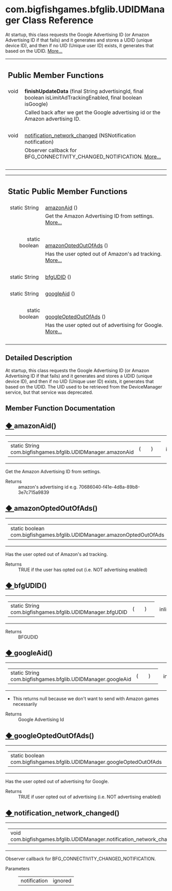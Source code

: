 # com.bigfishgames.bfglib.UDIDManager Class Reference

<div class="contents">At startup, this class requests the Google Advertising ID (or Amazon Advertising ID if that fails) and it generates and stores a UDID (unique device ID), and then if no UID (Unique user ID) exists, it generates that based on the UDID.    <a href="classcom_1_1bigfishgames_1_1bfglib_1_1_u_d_i_d_manager.html#details">More...</a><table class="memberdecls"><tr class="heading"><td colspan="2"><h2 class="groupheader"><a id="pub-methods" name="pub-methods"></a> Public Member Functions</h2></td></tr><tr class="memitem:a8a5cb03e611aa38d4195bc005bdc817d"><td class="memItemLeft" align="right" valign="top"><a id="a8a5cb03e611aa38d4195bc005bdc817d" name="a8a5cb03e611aa38d4195bc005bdc817d"></a> void&#160;</td><td class="memItemRight" valign="bottom"><b>finishUpdateData</b> (final String advertisingId, final boolean isLimitAdTrackingEnabled, final boolean isGoogle)</td></tr><tr class="memdesc:a8a5cb03e611aa38d4195bc005bdc817d"><td class="mdescLeft">&#160;</td><td class="mdescRight">Called back after we get the Google advertising id or the Amazon advertising ID. <br /></td></tr><tr class="separator:a8a5cb03e611aa38d4195bc005bdc817d"><td class="memSeparator" colspan="2">&#160;</td></tr><tr class="memitem:a493d798af982cdc25715bf0f777c9e6f"><td class="memItemLeft" align="right" valign="top">void&#160;</td><td class="memItemRight" valign="bottom"><a class="el" href="classcom_1_1bigfishgames_1_1bfglib_1_1_u_d_i_d_manager.html#a493d798af982cdc25715bf0f777c9e6f">notification_network_changed</a> (NSNotification notification)</td></tr><tr class="memdesc:a493d798af982cdc25715bf0f777c9e6f"><td class="mdescLeft">&#160;</td><td class="mdescRight">Observer callback for BFG_CONNECTIVITY_CHANGED_NOTIFICATION.  <a href="classcom_1_1bigfishgames_1_1bfglib_1_1_u_d_i_d_manager.html#a493d798af982cdc25715bf0f777c9e6f">More...</a><br /></td></tr><tr class="separator:a493d798af982cdc25715bf0f777c9e6f"><td class="memSeparator" colspan="2">&#160;</td></tr></table><table class="memberdecls"><tr class="heading"><td colspan="2"><h2 class="groupheader"><a id="pub-static-methods" name="pub-static-methods"></a> Static Public Member Functions</h2></td></tr><tr class="memitem:a1d676938ddd511472fcf57f9c7f39cb9"><td class="memItemLeft" align="right" valign="top">static String&#160;</td><td class="memItemRight" valign="bottom"><a class="el" href="classcom_1_1bigfishgames_1_1bfglib_1_1_u_d_i_d_manager.html#a1d676938ddd511472fcf57f9c7f39cb9">amazonAid</a> ()</td></tr><tr class="memdesc:a1d676938ddd511472fcf57f9c7f39cb9"><td class="mdescLeft">&#160;</td><td class="mdescRight">Get the Amazon Advertising ID from settings.  <a href="classcom_1_1bigfishgames_1_1bfglib_1_1_u_d_i_d_manager.html#a1d676938ddd511472fcf57f9c7f39cb9">More...</a><br /></td></tr><tr class="separator:a1d676938ddd511472fcf57f9c7f39cb9"><td class="memSeparator" colspan="2">&#160;</td></tr><tr class="memitem:a54e04c8369c79d88e4d71d2f7e631ef6"><td class="memItemLeft" align="right" valign="top">static boolean&#160;</td><td class="memItemRight" valign="bottom"><a class="el" href="classcom_1_1bigfishgames_1_1bfglib_1_1_u_d_i_d_manager.html#a54e04c8369c79d88e4d71d2f7e631ef6">amazonOptedOutOfAds</a> ()</td></tr><tr class="memdesc:a54e04c8369c79d88e4d71d2f7e631ef6"><td class="mdescLeft">&#160;</td><td class="mdescRight">Has the user opted out of Amazon's ad tracking.  <a href="classcom_1_1bigfishgames_1_1bfglib_1_1_u_d_i_d_manager.html#a54e04c8369c79d88e4d71d2f7e631ef6">More...</a><br /></td></tr><tr class="separator:a54e04c8369c79d88e4d71d2f7e631ef6"><td class="memSeparator" colspan="2">&#160;</td></tr><tr class="memitem:ac164963ee64a45bb4dcc16a7e38f25c1"><td class="memItemLeft" align="right" valign="top">static String&#160;</td><td class="memItemRight" valign="bottom"><a class="el" href="classcom_1_1bigfishgames_1_1bfglib_1_1_u_d_i_d_manager.html#ac164963ee64a45bb4dcc16a7e38f25c1">bfgUDID</a> ()</td></tr><tr class="separator:ac164963ee64a45bb4dcc16a7e38f25c1"><td class="memSeparator" colspan="2">&#160;</td></tr><tr class="memitem:a3012a5d5e00c0032ecc748b3f43b06c0"><td class="memItemLeft" align="right" valign="top">static String&#160;</td><td class="memItemRight" valign="bottom"><a class="el" href="classcom_1_1bigfishgames_1_1bfglib_1_1_u_d_i_d_manager.html#a3012a5d5e00c0032ecc748b3f43b06c0">googleAid</a> ()</td></tr><tr class="separator:a3012a5d5e00c0032ecc748b3f43b06c0"><td class="memSeparator" colspan="2">&#160;</td></tr><tr class="memitem:ac7488c9fe41e366deb1bed288aa99079"><td class="memItemLeft" align="right" valign="top">static boolean&#160;</td><td class="memItemRight" valign="bottom"><a class="el" href="classcom_1_1bigfishgames_1_1bfglib_1_1_u_d_i_d_manager.html#ac7488c9fe41e366deb1bed288aa99079">googleOptedOutOfAds</a> ()</td></tr><tr class="memdesc:ac7488c9fe41e366deb1bed288aa99079"><td class="mdescLeft">&#160;</td><td class="mdescRight">Has the user opted out of advertising for Google.  <a href="classcom_1_1bigfishgames_1_1bfglib_1_1_u_d_i_d_manager.html#ac7488c9fe41e366deb1bed288aa99079">More...</a><br /></td></tr><tr class="separator:ac7488c9fe41e366deb1bed288aa99079"><td class="memSeparator" colspan="2">&#160;</td></tr></table><a name="details" id="details"></a><h2 class="groupheader">Detailed Description</h2><div class="textblock">At startup, this class requests the Google Advertising ID (or Amazon Advertising ID if that fails) and it generates and stores a UDID (unique device ID), and then if no UID (Unique user ID) exists, it generates that based on the UDID. The UID used to be retrieved from the DeviceManager service, but that service was deprecated. </div><h2 class="groupheader">Member Function Documentation</h2><a id="a1d676938ddd511472fcf57f9c7f39cb9" name="a1d676938ddd511472fcf57f9c7f39cb9"></a><h2 class="memtitle"><span class="permalink"><a href="#a1d676938ddd511472fcf57f9c7f39cb9">&#9670;&nbsp;</a></span>amazonAid()</h2><div class="memitem"><div class="memproto"><table class="mlabels"><tr><td class="mlabels-left"><table class="memname"><tr><td class="memname">static String com.bigfishgames.bfglib.UDIDManager.amazonAid </td><td>(</td><td class="paramname"></td><td>)</td><td></td></tr></table></td><td class="mlabels-right"><span class="mlabels"><span class="mlabel">inline</span><span class="mlabel">static</span></span></td></tr></table></div><div class="memdoc">Get the Amazon Advertising ID from settings. <dl class="section return"><dt>Returns</dt><dd>amazon's advertising id e.g. 70686040-f41e-4d8a-89b8-3e7c715a9839 </dd></dl></div></div><a id="a54e04c8369c79d88e4d71d2f7e631ef6" name="a54e04c8369c79d88e4d71d2f7e631ef6"></a><h2 class="memtitle"><span class="permalink"><a href="#a54e04c8369c79d88e4d71d2f7e631ef6">&#9670;&nbsp;</a></span>amazonOptedOutOfAds()</h2><div class="memitem"><div class="memproto"><table class="mlabels"><tr><td class="mlabels-left"><table class="memname"><tr><td class="memname">static boolean com.bigfishgames.bfglib.UDIDManager.amazonOptedOutOfAds </td><td>(</td><td class="paramname"></td><td>)</td><td></td></tr></table></td><td class="mlabels-right"><span class="mlabels"><span class="mlabel">inline</span><span class="mlabel">static</span></span></td></tr></table></div><div class="memdoc">Has the user opted out of Amazon's ad tracking. <dl class="section return"><dt>Returns</dt><dd>TRUE if the user has opted out (i.e. NOT advertising enabled) </dd></dl></div></div><a id="ac164963ee64a45bb4dcc16a7e38f25c1" name="ac164963ee64a45bb4dcc16a7e38f25c1"></a><h2 class="memtitle"><span class="permalink"><a href="#ac164963ee64a45bb4dcc16a7e38f25c1">&#9670;&nbsp;</a></span>bfgUDID()</h2><div class="memitem"><div class="memproto"><table class="mlabels"><tr><td class="mlabels-left"><table class="memname"><tr><td class="memname">static String com.bigfishgames.bfglib.UDIDManager.bfgUDID </td><td>(</td><td class="paramname"></td><td>)</td><td></td></tr></table></td><td class="mlabels-right"><span class="mlabels"><span class="mlabel">inline</span><span class="mlabel">static</span></span></td></tr></table></div><div class="memdoc"><dl class="section return"><dt>Returns</dt><dd>BFGUDID </dd></dl></div></div><a id="a3012a5d5e00c0032ecc748b3f43b06c0" name="a3012a5d5e00c0032ecc748b3f43b06c0"></a><h2 class="memtitle"><span class="permalink"><a href="#a3012a5d5e00c0032ecc748b3f43b06c0">&#9670;&nbsp;</a></span>googleAid()</h2><div class="memitem"><div class="memproto"><table class="mlabels"><tr><td class="mlabels-left"><table class="memname"><tr><td class="memname">static String com.bigfishgames.bfglib.UDIDManager.googleAid </td><td>(</td><td class="paramname"></td><td>)</td><td></td></tr></table></td><td class="mlabels-right"><span class="mlabels"><span class="mlabel">inline</span><span class="mlabel">static</span></span></td></tr></table></div><div class="memdoc"><ul><li>This returns null because we don't want to send with Amazon games necessarily</li></ul><dl class="section return"><dt>Returns</dt><dd>Google Advertising Id </dd></dl></div></div><a id="ac7488c9fe41e366deb1bed288aa99079" name="ac7488c9fe41e366deb1bed288aa99079"></a><h2 class="memtitle"><span class="permalink"><a href="#ac7488c9fe41e366deb1bed288aa99079">&#9670;&nbsp;</a></span>googleOptedOutOfAds()</h2><div class="memitem"><div class="memproto"><table class="mlabels"><tr><td class="mlabels-left"><table class="memname"><tr><td class="memname">static boolean com.bigfishgames.bfglib.UDIDManager.googleOptedOutOfAds </td><td>(</td><td class="paramname"></td><td>)</td><td></td></tr></table></td><td class="mlabels-right"><span class="mlabels"><span class="mlabel">inline</span><span class="mlabel">static</span></span></td></tr></table></div><div class="memdoc">Has the user opted out of advertising for Google. <dl class="section return"><dt>Returns</dt><dd>TRUE if user opted out of advertising (i.e. NOT advertising enabled) </dd></dl></div></div><a id="a493d798af982cdc25715bf0f777c9e6f" name="a493d798af982cdc25715bf0f777c9e6f"></a><h2 class="memtitle"><span class="permalink"><a href="#a493d798af982cdc25715bf0f777c9e6f">&#9670;&nbsp;</a></span>notification_network_changed()</h2><div class="memitem"><div class="memproto"><table class="mlabels"><tr><td class="mlabels-left"><table class="memname"><tr><td class="memname">void com.bigfishgames.bfglib.UDIDManager.notification_network_changed </td><td>(</td><td class="paramtype">NSNotification&#160;</td><td class="paramname"><em>notification</em></td><td>)</td><td></td></tr></table></td><td class="mlabels-right"><span class="mlabels"><span class="mlabel">inline</span></span></td></tr></table></div><div class="memdoc">Observer callback for BFG_CONNECTIVITY_CHANGED_NOTIFICATION. <dl class="params"><dt>Parameters</dt><dd><table class="params"><tr><td class="paramname">notification</td><td>ignored </td></tr></table></dd></dl></div></div></div> 
